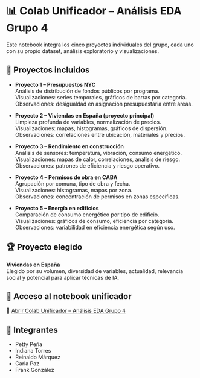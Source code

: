 # 📊 Colab Unificador – Análisis EDA Grupo 4

Este notebook integra los cinco proyectos individuales del grupo, cada uno con su propio dataset, análisis exploratorio y visualizaciones.

## 🧩 Proyectos incluidos

- **Proyecto 1 – Presupuestos NYC**  
  Análisis de distribución de fondos públicos por programa.  
  Visualizaciones: series temporales, gráficos de barras por categoría.  
  Observaciones: desigualdad en asignación presupuestaria entre áreas.

- **Proyecto 2 – Viviendas en España (proyecto principal)**  
  Limpieza profunda de variables, normalización de precios.  
  Visualizaciones: mapas, histogramas, gráficos de dispersión.  
  Observaciones: correlaciones entre ubicación, materiales y precios.

- **Proyecto 3 – Rendimiento en construcción**  
  Análisis de sensores: temperatura, vibración, consumo energético.  
  Visualizaciones: mapas de calor, correlaciones, análisis de riesgo.  
  Observaciones: patrones de eficiencia y riesgo operativo.

- **Proyecto 4 – Permisos de obra en CABA**  
  Agrupación por comuna, tipo de obra y fecha.  
  Visualizaciones: histogramas, mapas por zona.  
  Observaciones: concentración de permisos en zonas específicas.

- **Proyecto 5 – Energía en edificios**  
  Comparación de consumo energético por tipo de edificio.  
  Visualizaciones: gráficos de consumo, eficiencia por categoría.  
  Observaciones: variabilidad en eficiencia energética según uso.

## 🏆 Proyecto elegido

**Viviendas en España**  
Elegido por su volumen, diversidad de variables, actualidad, relevancia social y potencial para aplicar técnicas de IA.

## 🔗 Acceso al notebook unificador

📎 [Abrir Colab Unificador – Análisis EDA Grupo 4](https://colab.research.google.com/drive/1tI5EmFefo1gx8ozn5z7VtIj_Fnif3qwS)

## 👥 Integrantes

- Petty Peña  
- Indiana Torres  
- Reinaldo Márquez  
- Carla Paz  
- Frank González

